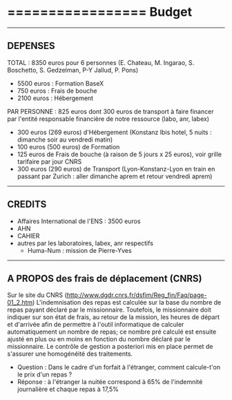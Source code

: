 =================
Budget
=================

-------------
DEPENSES
-------------

TOTAL : 8350 euros pour 6 personnes (E. Chateau, M. Ingarao, S. Boschetto, S. Gedzelman, P-Y Jallud, P. Pons) 

- 5500 euros : Formation BaseX 
- 750 euros : Frais de bouche
- 2100 euros : Hébergement 

PAR PERSONNE : 825 euros dont 300 euros de transport à faire financer par l'entité responsable financière de notre ressource (labo, anr, labex)
- 300 euros (269 euros) d'Hébergement (Konstanz Ibis hotel, 5 nuits : dimanche soir au vendredi matin)
- 100 euros (500 euros) de Formation
- 125 euros de Frais de bouche (à raison de 5 jours x 25 euros), voir grille tarifaire par jour CNRS
- 300 euros (290 euros) de Transport (Lyon-Konstanz-Lyon en train en passant par Zurich : aller dimanche aprem et retour vendredi aprem) 

-------------
CREDITS 
-------------

- Affaires International de l'ENS : 3500 euros
- AHN
- CAHIER
- autres par les laboratoires, labex, anr respectifs
  - Huma-Num : mission de Pierre-Yves

-----------------------------------------
A PROPOS des frais de déplacement (CNRS)
-----------------------------------------

Sur le site du CNRS (http://www.dgdr.cnrs.fr/dsfim/Reg_fin/Faq/page-01_2.htm)
L'indemnisation des repas est calculée sur la base du nombre de repas payant déclaré par le missionnaire. 
Toutefois, le missionnaire doit indiquer sur son état de frais, au retour de la mission, les heures de départ 
et d'arrivée afin de permettre à l'outil informatique de calculer automatiquement un nombre de repas; 
ce nombre pré calculé est ensuite ajusté en plus ou en moins en fonction du nombre déclaré par le missionnaire. 
Le contrôle de gestion a posteriori mis en place permet de s'assurer une homogénéité des traitements. 

- Question : Dans le cadre d'un forfait à l'étranger, comment calcule-t'on le prix d'un repas ?
- Réponse : à l'étranger la nuitée correspond à 65% de l'indemnité journalière et chaque repas à 17,5%
